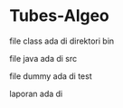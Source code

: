 # Tubes-Algeo

file class ada di direktori bin


file java ada di src

file dummy ada di test

laporan ada di 
